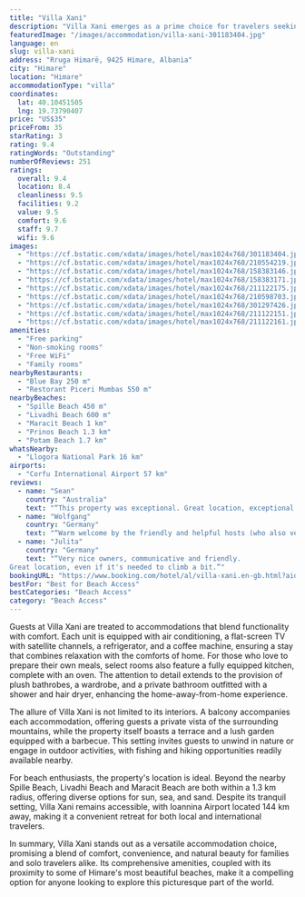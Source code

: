 ```yaml
---
title: "Villa Xani"
description: "Villa Xani emerges as a prime choice for travelers seeking a serene getaway in Himare, just a stone's throw away from the pristine Spille Beach."
featuredImage: "/images/accommodation/villa-xani-301183404.jpg"
language: en
slug: villa-xani
address: "Rruga Himarë, 9425 Himare, Albania"
city: "Himare"
location: "Himare"
accommodationType: "villa"
coordinates:
  lat: 40.10451505
  lng: 19.73790407
price: "US$35"
priceFrom: 35
starRating: 3
rating: 9.4
ratingWords: "Outstanding"
numberOfReviews: 251
ratings:
  overall: 9.4
  location: 8.4
  cleanliness: 9.5
  facilities: 9.2
  value: 9.5
  comfort: 9.6
  staff: 9.7
  wifi: 9.6
images:
  - "https://cf.bstatic.com/xdata/images/hotel/max1024x768/301183404.jpg?k=aefc686bb0ad0df90bc57879d7f3a3faec795d765315ed516d95a6be740d7e6b&o=&hp=1"
  - "https://cf.bstatic.com/xdata/images/hotel/max1024x768/210554219.jpg?k=e55a4e33bce91ba33a77c65d909c66f2dd25c438efd31105f8bf73fa936feb06&o=&hp=1"
  - "https://cf.bstatic.com/xdata/images/hotel/max1024x768/158383146.jpg?k=47395f4be0dc18f91ccd7ac0eccc7d44f7526b639493aabe01b0be0014ac2fcc&o=&hp=1"
  - "https://cf.bstatic.com/xdata/images/hotel/max1024x768/158383171.jpg?k=c0cf152938947b217f6c9f3826267fb027a588c91d37f581a90f7047b2daff9f&o=&hp=1"
  - "https://cf.bstatic.com/xdata/images/hotel/max1024x768/211122175.jpg?k=77626dbb84ac2fd2dde41e4b427b86fa74880ce3a4c5a70f5bdfa70abefc1bdd&o=&hp=1"
  - "https://cf.bstatic.com/xdata/images/hotel/max1024x768/210598703.jpg?k=2290c9a7a6c44e2caf93ad80a0982e2ef5893ae9f4493c0b6fc04f0740de9190&o=&hp=1"
  - "https://cf.bstatic.com/xdata/images/hotel/max1024x768/301297426.jpg?k=9a651bb1b650bd144647e7153c1b36d55c7b67acfb5abd6e3ddfe67b81a86858&o=&hp=1"
  - "https://cf.bstatic.com/xdata/images/hotel/max1024x768/211122151.jpg?k=23de9098e004a46394851453238436bff70eb78d97e4700cf57ee7b23993506d&o=&hp=1"
  - "https://cf.bstatic.com/xdata/images/hotel/max1024x768/211122161.jpg?k=815f2c25b3225cadf85ec31d502674acec20ce9fa696e7bc463373abf47dbd58&o=&hp=1"
amenities:
  - "Free parking"
  - "Non-smoking rooms"
  - "Free WiFi"
  - "Family rooms"
nearbyRestaurants:
  - "Blue Bay 250 m"
  - "Restorant Piceri Mumbas 550 m"
nearbyBeaches:
  - "Spille Beach 450 m"
  - "Livadhi Beach 600 m"
  - "Maracit Beach 1 km"
  - "Prinos Beach 1.3 km"
  - "Potam Beach 1.7 km"
whatsNearby:
  - "Llogora National Park 16 km"
airports:
  - "Corfu International Airport 57 km"
reviews:
  - name: "Sean"
    country: "Australia"
    text: "“This property was exceptional. Great location, exceptional value, very spacious clean and very comfortable apartment. The host was so friendly. We wanted to stay longer and we felt sad to leave. I hope we can go back again soon. Highly recommended.”"
  - name: "Wolfgang"
    country: "Germany"
    text: "“Warm welcome by the friendly and helpful hosts (who also very quickly resolved the minor requests that we had on checkin). This is a very nice villa in a green, quiet location on a small hill halfway between the town center and its beaches and the...”"
  - name: "Julita"
    country: "Germany"
    text: "“Very nice owners, communicative and friendly.
Great location, even if it's needed to climb a bit.”"
bookingURL: "https://www.booking.com/hotel/al/villa-xani.en-gb.html?aid=8035640"
bestFor: "Best for Beach Access"
bestCategories: "Beach Access"
category: "Beach Access"
---
```


Guests at Villa Xani are treated to accommodations that blend functionality with comfort. Each unit is equipped with air conditioning, a flat-screen TV with satellite channels, a refrigerator, and a coffee machine, ensuring a stay that combines relaxation with the comforts of home. For those who love to prepare their own meals, select rooms also feature a fully equipped kitchen, complete with an oven. The attention to detail extends to the provision of plush bathrobes, a wardrobe, and a private bathroom outfitted with a shower and hair dryer, enhancing the home-away-from-home experience.

The allure of Villa Xani is not limited to its interiors. A balcony accompanies each accommodation, offering guests a private vista of the surrounding mountains, while the property itself boasts a terrace and a lush garden equipped with a barbecue. This setting invites guests to unwind in nature or engage in outdoor activities, with fishing and hiking opportunities readily available nearby.

For beach enthusiasts, the property's location is ideal. Beyond the nearby Spille Beach, Livadhi Beach and Maracit Beach are both within a 1.3 km radius, offering diverse options for sun, sea, and sand. Despite its tranquil setting, Villa Xani remains accessible, with Ioannina Airport located 144 km away, making it a convenient retreat for both local and international travelers.

In summary, Villa Xani stands out as a versatile accommodation choice, promising a blend of comfort, convenience, and natural beauty for families and solo travelers alike. Its comprehensive amenities, coupled with its proximity to some of Himare's most beautiful beaches, make it a compelling option for anyone looking to explore this picturesque part of the world.